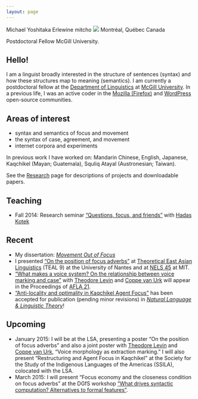```yaml
---
layout: page
---
```

<div class="vcard">
<span class="fn">Michael Yoshitaka Erlewine</span>
<span class="nickname">mitcho</span>
<span class="photo"><img src="/images/kyoto-270x150.jpg"/></span>
<span class="adr">
	<span class="locality">Montréal</span>,
	<span class="region">Québec</span>
	<span class="country">Canada</span>
</span>

<span class="title">Postdoctoral Fellow</span>
<span class="org">McGill University</span>.
</div>

## Hello!

I am a linguist broadly interested in the structure of sentences (syntax) and how these structures map to meaning (semantics). I am currently a postdoctoral fellow at the [Department of Linguistics][1] at [McGill University][2]. In a previous life, I was an active coder in the [Mozilla (Firefox)][3] and [WordPress][4] open-source communities.

## Areas of interest

*   syntax and semantics of focus and movement
*   the syntax of case, agreement, and movement
*   internet corpora and experiments

In previous work I have worked on: Mandarin Chinese, English, Japanese, Kaqchikel (Mayan; Guatemala), Squliq Atayal (Austronesian; Taiwan).

See the [Research][5] page for descriptions of projects and downloadable papers.

## Teaching

*   Fall 2014: Research seminar [&#8220;Questions, focus, and friends&#8221;][6] with [Hadas Kotek][7]

## Recent

*   My dissertation: [*Movement Out of Focus*][8]
*   I presented [&#8220;On the position of focus adverbs&#8221;][9] at [Theoretical East Asian Linguistics][10] (TEAL 9) at the University of Nantes and at [NELS 45][11] at MIT.
*   [&#8220;What makes a voice system? On the relationship between voice marking and case&#8221;][12] with [Theodore Levin][13] and [Coppe van Urk][14] will appear in the Proceedings of [AFLA 21][15].
*   [&#8220;Anti-locality and optimality in Kaqchikel Agent Focus&#8221;][16] has been accepted for publication (pending minor revisions) in [*Natural Language & Linguistic Theory*][17]!

## Upcoming

*   January 2015: I will be at the LSA, presenting a poster &#8220;On the position of focus adverbs&#8221; and also a joint poster with [Theodore Levin][13] and [Coppe van Urk][14], &#8220;Voice morphology as extraction marking.&#8221; I will also present &#8220;Restructuring and Agent Focus in Kaqchikel&#8221; at the Society for the Study of the Indigenous Languages of the Americas (SSILA), colocated with the LSA.
*   March 2015: I will present &#8220;Focus economy and the closeness condition on focus adverbs&#8221; at the DGfS workshop [&#8220;What drives syntactic computation? Alternatives to formal features&#8221;][18].

 [1]: http://www.mcgill.ca/linguistics/department-linguistics
 [2]: http://mcgill.ca
 [3]: http://mozilla.org
 [4]: http://wordpress.org
 [5]: /research
 [6]: http://people.linguistics.mcgill.ca/~michael.erlewine/focus-wh/
 [7]: http://web.mit.edu/hkotek/www/
 [8]: http://ling.auf.net/lingbuzz/002210
 [9]: /academic/handout-teal2014.pdf
 [10]: http://www.teal9.univ-nantes.fr/
 [11]: http://nels45.mit.edu
 [12]: /academic/elu-afla21-preprint.pdf
 [13]: https://sites.google.com/site/tfranklevin/
 [14]: http://web.mit.edu/cvanurk/www/
 [15]: https://sites.google.com/a/hawaii.edu/afla21/home
 [16]: http://ling.auf.net/lingbuzz/001841/current.pdf
 [17]: https://www.springer.com/education+%26+language/linguistics/journal/11049
 [18]: http://amor.cms.hu-berlin.de/~ottdenni/alternatives/